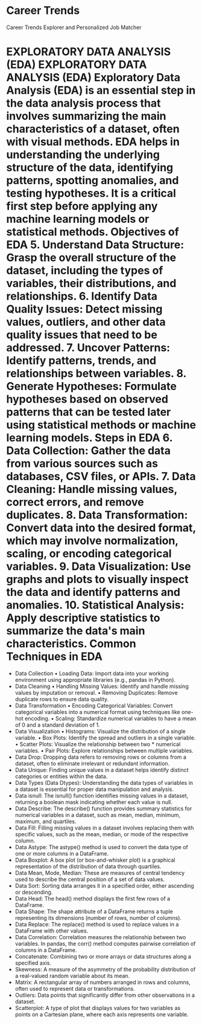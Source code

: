 # Career Trends 
 Career Trends Explorer and Personalized Job Matcher
# EXPLORATORY DATA ANALYSIS (EDA) EXPLORATORY DATA ANALYSIS (EDA) Exploratory Data Analysis (EDA) is an essential step in the data analysis process that involves summarizing the main characteristics of a dataset, often with visual methods. EDA helps in understanding the underlying structure of the data, identifying patterns, spotting anomalies, and testing hypotheses. It is a critical first step before applying any machine learning models or statistical methods. Objectives of EDA 5. Understand Data Structure: Grasp the overall structure of the dataset, including the types of variables, their distributions, and relationships. 6. Identify Data Quality Issues: Detect missing values, outliers, and other data quality issues that need to be addressed. 7. Uncover Patterns: Identify patterns, trends, and relationships between variables. 8. Generate Hypotheses: Formulate hypotheses based on observed patterns that can be tested later using statistical methods or machine learning models. Steps in EDA 6. Data Collection: Gather the data from various sources such as databases, CSV files, or APIs. 7. Data Cleaning: Handle missing values, correct errors, and remove duplicates. 8. Data Transformation: Convert data into the desired format, which may involve normalization, scaling, or encoding categorical variables. 9. Data Visualization: Use graphs and plots to visually inspect the data and identify patterns and anomalies. 10. Statistical Analysis: Apply descriptive statistics to summarize the data's main characteristics. Common Techniques in EDA

* Data Collection • Loading Data: Import data into your working environment using appropriate libraries (e.g., pandas in Python).
* Data Cleaning • Handling Missing Values: Identify and handle missing values by imputation or removal. • Removing Duplicates: Remove duplicate rows to ensure data quality.
* Data Transformation • Encoding Categorical Variables: Convert categorical variables into a numerical format using techniques like one-hot encoding. • Scaling: Standardize numerical variables to have a mean of 0 and a standard deviation of 1.
* Data Visualization • Histograms: Visualize the distribution of a single variable. • Box Plots: Identify the spread and outliers in a single variable. • Scatter Plots: Visualize the relationship between two * numerical variables. • Pair Plots: Explore relationships between multiple variables.
* Data Drop: Dropping data refers to removing rows or columns from a dataset, often to eliminate irrelevant or redundant information.
* Data Unique: Finding unique values in a dataset helps identify distinct categories or entities within the data.
* Data Types (Data Dtypes): Understanding the data types of variables in a dataset is essential for proper data manipulation and analysis.
* Data isnull: The isnull() function identifies missing values in a dataset, returning a boolean mask indicating whether each value is null.
* Data Describe: The describe() function provides summary statistics for numerical variables in a dataset, such as mean, median, minimum, maximum, and quartiles.
* Data Fill: Filling missing values in a dataset involves replacing them with specific values, such as the mean, median, or mode of the respective column.
* Data Astype: The astype() method is used to convert the data type of one or more columns in a DataFrame.
* Data Boxplot: A box plot (or box-and-whisker plot) is a graphical representation of the distribution of data through quartiles.
* Data Mean, Mode, Median: These are measures of central tendency used to describe the central position of a set of data values.
* Data Sort: Sorting data arranges it in a specified order, either ascending or descending.
* Data Head: The head() method displays the first few rows of a DataFrame.
* Data Shape: The shape attribute of a DataFrame returns a tuple representing its dimensions (number of rows, number of columns).
* Data Replace: The replace() method is used to replace values in a DataFrame with other values.
* Data Correlation: Correlation measures the relationship between two variables. In pandas, the corr() method computes pairwise correlation of columns in a DataFrame.
* Concatenate: Combining two or more arrays or data structures along a specified axis.
* Skewness: A measure of the asymmetry of the probability distribution of a real-valued random variable about its mean.
* Matrix: A rectangular array of numbers arranged in rows and columns, often used to represent data or transformations.
* Outliers: Data points that significantly differ from other observations in a dataset.
* Scatterplot: A type of plot that displays values for two variables as points on a Cartesian plane, where each axis represents one variable.
